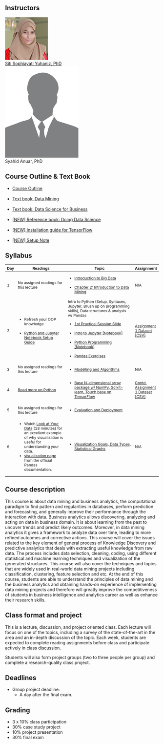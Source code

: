 ## Instructors
<div class="instructor">
  <a href="http://ais.utm.my/sophia">
  <div class="instructorphoto"><img src="sitisophiayatiyuhaniz.jpg"></div>
  <div>Siti Sophiayati Yuhaniz, PhD</div>
  </a>
</div>

<div class="instructor">
  <div class="instructorphoto"><img src="noImg.gif"></div>
  <div>Syahid Anuar, PhD</div>
</div>

<!--
## Teaching Assistant
<div class="instructor">
  <a href="http://alirezasamar.com">
  <div class="instructorphoto"><img src="alirezasamar.jpg"></div>
  <div>Alireza Samar</div>
  </a>
</div>
-->

<!--
## Lectures
 **Time**: 9am to 5pm 
-->

<!--
**Location**: Professional Training Room 2, Level 3, Menara Razak, UTM KL
-->

<!--
## Office hours
Alireza: 3-4 PM on Mondays & Fridays at UTM MLDS, Block PA3 (Old AIS Building).
-->

## Course Outline & Text Book
<ul><li><a href="https://drive.google.com/open?id=0ByCqHmF4VJXidE5WVTJHcktKTWs">Course Outline</a></li><br/><li><a href="https://drive.google.com/open?id=0ByCqHmF4VJXiOHVyc1dHT1ZGYWc">Text book: Data Mining</a></li><br/><li><a href="https://drive.google.com/open?id=0ByCqHmF4VJXiQXVQOEx3RDRnNFk">Text book: Data Science for Business</a></li><br/><li><a href="https://drive.google.com/file/d/0ByCqHmF4VJXiV05VRWRuQ2RIOUk/view?usp=sharing">[NEW] Reference book: Doing Data Science</a></li><br/><li><a href="https://www.tensorflow.org/install/install_windows">[NEW] Installation guide for TensorFlow</a></li><br/><li><a href="https://drive.google.com/file/d/0ByCqHmF4VJXiZUtIYWN2Zi01Ym8/view?usp=sharing">[NEW] Setup Note</a></li></ul>

## Syllabus

<table style="table-layout: fixed; font-size: 88%;">
  <thead>
    <tr>
      <th style="width: 5%;">Day</th>
      <!--<th style="width: 20%;">Instructor</th>-->
      <th style="width: 35%;">Readings</th>
      <th style="width: 50%;">Topic</th>
      <th style="width: 10%;">Assignment</th>
    </tr>
  </thead>
  <tbody>
    <tr>
      <td>1</td>
      <!--<td>Siti Sophiayati Yuhaniz</td>-->
      <td>No assigned readings for this lecture</td>
      <td><ul><li><a href="https://drive.google.com/file/d/0ByCqHmF4VJXiM3pjT3RKc3E1YjQ/view?usp=sharing">Introduction to Big Data</a></li><br/><li><a href="https://drive.google.com/file/d/0ByCqHmF4VJXiWVp4Rm9sQXoxM1E/view?usp=sharing">Chapter 2: Introduction to Data Mining</a></li></ul></td>
      <td>N/A</td>
    </tr>
    <tr>
      <td>2</td>
      <!--<td>Alireza Samar</td>-->
      <td><ul><li>Refresh your OOP knowledge</li><br/><li><a href="https://drive.google.com/file/d/0ByCqHmF4VJXicExfREtlaHZsSzA/view?usp=sharing">Python and Jupyter Notebook Setup Guide</a></li></ul></td>
      <td>Intro to Python (Setup, Syntaxes, Jupyter, Brush up on programming skills), Data structures & analysis w/ Pandas<br/><ul><li><a href="https://drive.google.com/open?id=0ByCqHmF4VJXic0xQVTBILVFxX28">1st Practical Session Slide</a></li><br/><li><a href="http://nbviewer.jupyter.org/github/utm-data-mining/Pandas-Exercises/blob/master/Running%20Code.ipynb">Intro to Jupyter [Notebook]</a></li><br/><li><a href="http://nbviewer.jupyter.org/github/alirezasmr/Data-Science-with-Python/blob/master/Chapter-2-Introduction-to-Python-Programming.ipynb">Python Programming [Notebook]</a></li><br/><li><a href="https://github.com/utm-data-mining/Pandas-Exercises">Pandas Exercises</a></li></ul></td>
      <td><a href="https://drive.google.com/open?id=0ByCqHmF4VJXiTkRzeE1yVjZvVEk">Assignment 1 Dataset [CSV]</a></td>
    </tr>
    <tr>
      <td>3</td>
      <!--<td>Siti Sophiayati Yuhaniz</td>-->
      <td>No assigned readings for this lecture</td>
      <td><ul><li><a href="https://drive.google.com/file/d/0ByCqHmF4VJXiUUNsV2xmODNzVE0/view?usp=sharing">Modelling and Algorithms</a></li></ul></td>
      <td>N/A</td>
    </tr>
    <tr>
      <td>4</td>
      <!--<td>Alireza Samar</td>-->
      <td><a href="http://www.scipy-lectures.org/intro/language/python_language.html">Read more on Python</a></td>
      <td><ul><li><a href="https://github.com/utm-data-mining/ml-exercises">Base N-dimensional array package w/ NumPy, Scikit-learn, Touch base on TensorFlow</a></li></ul></td>
      <td><a href="https://drive.google.com/open?id=0ByCqHmF4VJXiTkRzeE1yVjZvVEk">Contd. Assignment 1 Dataset [CSV]</a></td>
    </tr>
    <tr>
      <td>5</td>
      <!--<td>Siti Sophiayati Yuhaniz</td>-->
      <td>No assigned readings for this lecture</td>
      <td><ul><li><a href="https://drive.google.com/file/d/0ByCqHmF4VJXidGRMOXVZM2gwbE0/view?usp=sharing">Evaluation and Deployment</a></li></ul></td>
      <td></td>
    </tr>
    <tr>
      <td>6</td>
      <!--<td>Alireza Samar</td>-->
      <td><ul><li>Watch <a href="https://www.youtube.com/watch?v=coNDCIMH8bk">Look at Your Data</a> (18 minutes) for an excellent example of why visualization is useful for understanding your data.</li><li><a href="http://pandas.pydata.org/pandas-docs/stable/visualization.html">visualization page</a> from the official Pandas documentation.</li></ul></td>
      <td><ul><li><a href="https://drive.google.com/file/d/0ByCqHmF4VJXiNERfTzBvVGsxcms/view?usp=sharing">Visualization Goals, Data Types, Statistical Graphs</a></li></ul></td>
      <td>N/A</td>
    </tr>
  </tbody>
</table>

## Course description
This course is about data mining and business analytics, the computational paradigm to find pattern and regularities in databases, perform prediction and forecasting, and generally improve their performance through the interaction with data. Business analytics allows discovering, analyzing and acting on data in business domain. It is about learning from the past to uncover trends and predict likely outcomes. Moreover, in data mining analytics it gives a framework to analyze data over time, leading to more refined outcomes and corrective actions. This course will cover the issues related to the key element of general process of Knowledge Discovery and predictive analytics that deals with extracting useful knowledge from raw data. The process includes data selection, cleaning, coding, using different statistical and machine learning techniques and visualization of the generated structures. This course will also cover the techniques and topics that are widely used in real-world data mining projects including classification, clustering, feature selection and etc.  At the end of this course, students are able to understand the principles of data mining and the business analytics and obtaining hands-on experience of implementing data mining projects and therefore will greatly improve the competitiveness of students in business intelligence and analytics career as well as enhance their research skills.

## Class format and project
This is a lecture, discussion, and project oriented class. Each lecture will focus on one of the topics, including a survey of the state-of-the-art in the area and an in-depth discussion of the topic. Each week, students are expected to complete reading assignments before class and participate actively in class discussion.

Students will also form project groups (two to three people per group) and complete a research-quality class project.

## Deadlines
* Group project deadline:
  * A day after the final exam.

## Grading
* 3 x 10% class participation
* 30% case study project
* 10% project presentation
* 30% final exam

<!--
## Additional Notes
* Feel free to contact <a href="mailto:salireza5@live.utm.my">Alireza</a> in case you had any question or you need any special arrangement.
-->
